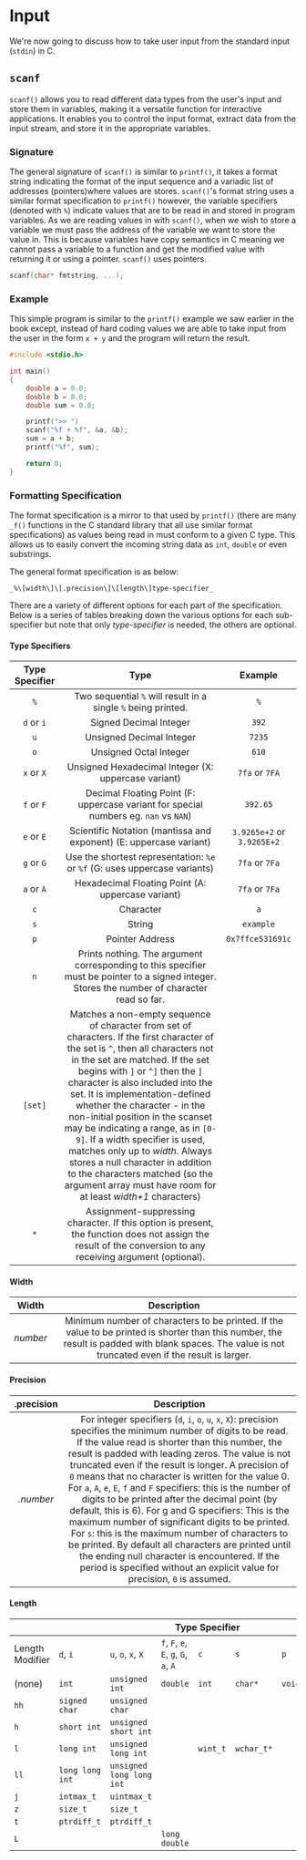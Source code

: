 # Input

We're now going to discuss how to take user input from the standard input (`stdin`) in C.

## `scanf`

`scanf()` allows you to read different data types from the user's input and store them in variables, making it a versatile function for interactive applications. It enables you to control the input format, extract data from the input stream, and store it in the appropriate variables.

### Signature

The general signature of `scanf()` is similar to `printf()`, it takes a format string indicating the format of the input sequence and a variadic list of addresses (pointers)where values are stores. `scanf()`'s format string uses a similar format specification to `printf()` however, the variable specifiers (denoted with `%`) indicate values that are to be read in and stored in program variables. As we are reading values in with `scanf()`, when we wish to store a variable we must pass the address of the variable we want to store the value in. This is because variables have copy semantics in C meaning we cannot pass a variable to a function and get the modified value with returning it or using a pointer. `scanf()` uses pointers.

```c
scanf(char* fmtstring, ...);
```

### Example

This simple program is similar to the `printf()` example we saw earlier in the book except, instead of hard coding values we are able to take input from the user in the form `x + y` and the program will return the result.

```c
#include <stdio.h>

int main()
{
    double a = 0.0;
    double b = 0.0;
    double sum = 0.0;

    printf(">> ")
    scanf("%f + %f", &a, &b);
    sum = a + b;
    printf("%f", sum);

    return 0;
}
```

### Formatting Specification

The format specification is a mirror to that used by `printf()` (there are many `_f()` functions in the C standard library that all use similar format specifications) as values being read in must conform to a given C type. This allows us to easily convert the incoming string data as `int`, `double` or even substrings.

The general format specification is as below:

`_%\[width\]\[.precision\]\[length\]type-specifier_`

There are a variety of different options for each part of the specification. Below is a series of tables breaking down the various options for each sub-specifier but note that only _type-specifier_ is needed, the others are optional.

#### Type Specifiers

| Type Specifier |                                                                                                                                                                                                                                                                                                  Type                                                                                                                                                                                                                                                                                                  |           Example          |
|:--------------:|:------------------------------------------------------------------------------------------------------------------------------------------------------------------------------------------------------------------------------------------------------------------------------------------------------------------------------------------------------------------------------------------------------------------------------------------------------------------------------------------------------------------------------------------------------------------------------------------------------:|:--------------------------:|
|       `%`      |                                                                                                                                                                                                                                                                      Two sequential `%` will result in a single `%` being printed.                                                                                                                                                                                                                                                                     |             `%`            |
|   `d` or `i`   |                                                                                                                                                                                                                                                                                         Signed Decimal Integer                                                                                                                                                                                                                                                                                         |            `392`           |
|       `u`      |                                                                                                                                                                                                                                                                                        Unsigned Decimal Integer                                                                                                                                                                                                                                                                                        |           `7235`           |
|       `o`      |                                                                                                                                                                                                                                                                                         Unsigned Octal Integer                                                                                                                                                                                                                                                                                         |            `610`           |
|   `x` or `X`   |                                                                                                                                                                                                                                                                           Unsigned Hexadecimal Integer (X: uppercase variant)                                                                                                                                                                                                                                                                          |       `7fa` or `7FA`       |
|   `f` or `F`   |                                                                                                                                                                                                                                                          Decimal Floating Point (F: uppercase variant for special numbers eg. `nan` vs `NAN`)                                                                                                                                                                                                                                                          |          `392.65`          |
|   `e` or `E`   |                                                                                                                                                                                                                                                                   Scientific Notation (mantissa and exponent) (E: uppercase variant)                                                                                                                                                                                                                                                                   | `3.9265e+2` or `3.9265E+2` |
|   `g` or `G`   |                                                                                                                                                                                                                                                               Use the shortest representation: `%e` or `%f` (G: uses uppercase variants)                                                                                                                                                                                                                                                               |       `7fa` or `7Fa`       |
|   `a` or `A`   |                                                                                                                                                                                                                                                                            Hexadecimal Floating Point (A: uppercase variant)                                                                                                                                                                                                                                                                           |       `7fa` or `7Fa`       |
|       `c`      |                                                                                                                                                                                                                                                                                                Character                                                                                                                                                                                                                                                                                               |             `a`            |
|       `s`      |                                                                                                                                                                                                                                                                                                 String                                                                                                                                                                                                                                                                                                 |          `example`         |
|       `p`      |                                                                                                                                                                                                                                                                                             Pointer Address                                                                                                                                                                                                                                                                                            |      `0x7ffce531691c`      |
|       `n`      |                                                                                                                                                                                                                              Prints nothing. The argument corresponding to this specifier must be pointer to a signed integer. Stores the number of character read so far.                                                                                                                                                                                                                             |                            |
|     `[set]`    | Matches a non-empty sequence of character from set of characters. If the first character of the set is `^`, then all characters not in the set are matched. If the set begins with `]` or `^]` then the `]` character is also included into the set. It is implementation-defined whether the character - in the non-initial position in the scanset may be indicating a range, as in `[0-9]`. If a width specifier is used, matches only up to _width_. Always stores a null character in addition to the characters matched (so the argument array must have room for at least _width+1_ characters) |                            |
|       `*`      |                                                                                                                                                                                                                      Assignment-suppressing character. If this option is present, the function does not assign the result of the conversion to any receiving argument (optional).                                                                                                                                                                                                                      |                            |

#### Width

|   Width  |                                                                                              Description                                                                                             |
|:--------:|:----------------------------------------------------------------------------------------------------------------------------------------------------------------------------------------------------:|
| _number_ | Minimum number of characters to be printed. If the value to be printed is shorter than this number, the result is padded with blank spaces. The value is not truncated even if the result is larger. |

#### Precision

| .precision |                                                                                                                                                                                                                                                                                                                                                                                                             Description                                                                                                                                                                                                                                                                                                                                                                                                             |
|:----------:|:-----------------------------------------------------------------------------------------------------------------------------------------------------------------------------------------------------------------------------------------------------------------------------------------------------------------------------------------------------------------------------------------------------------------------------------------------------------------------------------------------------------------------------------------------------------------------------------------------------------------------------------------------------------------------------------------------------------------------------------------------------------------------------------------------------------------------------------:|
|  _.number_ | For integer specifiers (`d`, `i`, `o`, `u`, `x`, `X`): precision specifies the minimum number of digits to be read. If the value read is shorter than this number, the result is padded with leading zeros. The value is not truncated even if the result is longer. A precision of `0` means that no character is written for the value 0. For `a`, `A`, `e`, `E`, `f` and `F` specifiers: this is the number of digits to be printed after the decimal point (by default, this is 6). For g and G specifiers: This is the maximum number of significant digits to be printed. For `s`: this is the maximum number of characters to be printed. By default all characters are printed until the ending null character is encountered. If the period is specified without an explicit value for precision, `0` is assumed. |

#### Length

<table>
<thead>
  <tr>
    <th></th>
    <th colspan="7">Type Specifier</th>
  </tr>
</thead>
<tbody>
  <tr>
    <td>Length Modifier</td>
    <td><code>d</code>, <code>i</code></td>
    <td><code>u</code>, <code>o</code>, <code>x</code>, <code>X</code></td>
    <td><code>f</code>, <code>F</code>, <code>e</code>, <code>E</code>, <code>g</code>, <code>G</code>, <code>a</code>, <code>A</code></td>
    <td><code>c</code></td>
    <td><code>s</code></td>
    <td><code>p</code></td>
    <td><code>n</code></td>
  </tr>
  <tr>
    <td>(none)</td>
    <td><code>int</code></td>
    <td><code>unsigned int</code></td>
    <td><code>double</code></td>
    <td><code>int</code></td>
    <td><code>char*</code></td>
    <td><code>void*</code></td>
    <td><code>int*</code></td>
  </tr>
  <tr>
    <td><code>hh</code></td>
    <td><code>signed char</code></td>
    <td><code>unsigned char</code></td>
    <td></td>
    <td></td>
    <td></td>
    <td></td>
    <td><code>signed char*</code></td>
  </tr>
  <tr>
    <td><code>h</code></td>
    <td><code>short int</code></td>
    <td><code>unsigned short int</code></td>
    <td></td>
    <td></td>
    <td></td>
    <td></td>
    <td><code>short int*</code></td>
  </tr>
  <tr>
    <td><code>l</code></td>
    <td><code>long int</code></td>
    <td><code>unsigned long int</code></td>
    <td></td>
    <td><code>wint_t</code></td>
    <td><code>wchar_t*</code></td>
    <td></td>
    <td><code>long int*</code></td>
  </tr>
  <tr>
    <td><code>ll</code></td>
    <td><code>long long int</code></td>
    <td><code>unsigned long long int</code></td>
    <td></td>
    <td></td>
    <td></td>
    <td></td>
    <td><code>long long int*</code></td>
  </tr>
  <tr>
    <td><code>j</code></td>
    <td><code>intmax_t</code></td>
    <td><code>uintmax_t</code></td>
    <td></td>
    <td></td>
    <td></td>
    <td></td>
    <td><code>intmax_t</code></td>
  </tr>
  <tr>
    <td><code>z</code></td>
    <td><code>size_t</code></td>
    <td><code>size_t</code></td>
    <td></td>
    <td></td>
    <td></td>
    <td></td>
    <td><code>size_t</code></td>
  </tr>
  <tr>
    <td><code>t</code></td>
    <td><code>ptrdiff_t</code></td>
    <td><code>ptrdiff_t</code></td>
    <td></td>
    <td></td>
    <td></td>
    <td></td>
    <td><code>ptrdiff_t</code></td>
  </tr>
  <tr>
    <td><code>L</code></td>
    <td></td>
    <td></td>
    <td><code>long double</code></td>
    <td></td>
    <td></td>
    <td></td>
    <td></td>
  </tr>
</tbody>
</table>
